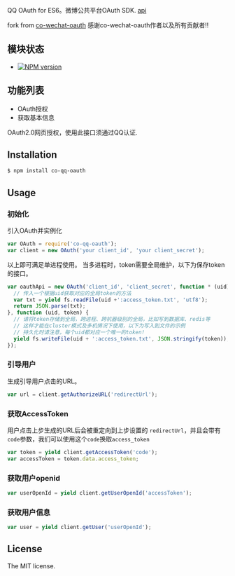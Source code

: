 QQ OAuth for ES6。微博公共平台OAuth SDK. [api](http://wiki.open.qq.com/wiki/website/OAuth2.0%E7%AE%80%E4%BB%8B)

fork from [co-wechat-oauth](https://github.com/node-webot/co-wechat-oauth)
感谢co-wechat-oauth作者以及所有贡献者!!

## 模块状态

- [![NPM version](https://badge.fury.io/js/co-qq-oauth.png)](http://badge.fury.io/js/co-qq-oauth)

## 功能列表
- OAuth授权
- 获取基本信息

OAuth2.0网页授权，使用此接口须通过QQ认证.

## Installation

```sh
$ npm install co-qq-oauth
```

## Usage

### 初始化
引入OAuth并实例化

```js
var OAuth = require('co-qq-oauth');
var client = new OAuth('your client_id', 'your client_secret');
```

以上即可满足单进程使用。
当多进程时，token需要全局维护，以下为保存token的接口。

```js
var oauthApi = new OAuth('client_id', 'client_secret', function * (uid) {
  // 传入一个根据uid获取对应的全局token的方法
  var txt = yield fs.readFile(uid +':access_token.txt', 'utf8');
  return JSON.parse(txt);
}, function (uid, token) {
  // 请将token存储到全局，跨进程、跨机器级别的全局，比如写到数据库、redis等
  // 这样才能在cluster模式及多机情况下使用，以下为写入到文件的示例
  // 持久化时请注意，每个uid都对应一个唯一的token!
  yield fs.writeFile(uid + ':access_token.txt', JSON.stringify(token));
});
```

### 引导用户
生成引导用户点击的URL。

```js
var url = client.getAuthorizeURL('redirectUrl');
```

### 获取AccessToken
用户点击上步生成的URL后会被重定向到上步设置的 `redirectUrl`，并且会带有`code`参数，我们可以使用这个`code`换取`access_token`

```js
var token = yield client.getAccessToken('code');
var accessToken = token.data.access_token;
```

### 获取用户openid

```js
var userOpenId = yield client.getUserOpenId('accessToken');
```

### 获取用户信息

```js
var user = yield client.getUser('userOpenId');
```

## License
The MIT license.
